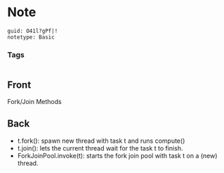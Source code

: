 # Note
```
guid: O41l?gPf|!
notetype: Basic
```

### Tags
```
```

## Front
Fork/Join Methods

## Back
<ul><li>t.fork(): spawn new thread with task t and runs compute()</li><li>t.join(): lets the current thread wait for the task t to finish.</li><li>ForkJoinPool.invoke(t): starts the fork join pool with task t on a (new) thread.</li></ul>
